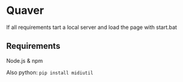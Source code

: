 # Quaver

If all requirements tart a local server and load the page with start.bat

## Requirements

Node.js & npm

Also python: `pip install midiutil`
